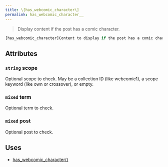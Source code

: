 ```yaml
---
title: \[has_webcomic_character\]
permalink: has_webcomic_character__
---
```


> Display content if the post has a comic character.

```php
[has_webcomic_character]Content to display if the post has a comic character.[/has_webcomic_character]
```

## Attributes

### `string` scope
Optional scope to check. May be a collection ID (like
webcomic1), a scope keyword (like own or crossover),
or empty.

### `mixed` term
Optional term to check.

### `mixed` post
Optional post to check.

## Uses
- [has_webcomic_character()](has_webcomic_character())
